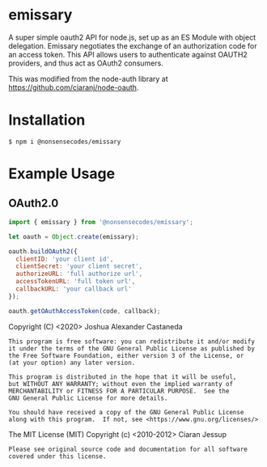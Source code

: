 emissary
=========
A super simple oauth2 API for node.js, set up as an ES Module with object delegation. Emissary negotiates the exchange of an authorization code for an access token. This API allows users to authenticate against OAUTH2 providers, and thus act as OAuth2 consumers.

This was modified from the node-auth library at https://github.com/ciaranj/node-oauth.

Installation
=============

    $ npm i @nonsensecodes/emissary


Example Usage
==============

## OAuth2.0 
```javascript
import { emissary } from '@nonsensecodes/emissary';

let oauth = Object.create(emissary);

oauth.buildOAuth2({
  clientID: 'your client id',
  clientSecret: 'your client secret',
  authorizeURL: 'full authorize url',
  accessTokenURL: 'full token url',
  callbackURL: 'your callback url'
});

oauth.getOAuthAccessToken(code, callback);
```

Copyright (C) <2020>  Joshua Alexander Castaneda

    This program is free software: you can redistribute it and/or modify
    it under the terms of the GNU General Public License as published by
    the Free Software Foundation, either version 3 of the License, or
    (at your option) any later version.

    This program is distributed in the hope that it will be useful,
    but WITHOUT ANY WARRANTY; without even the implied warranty of
    MERCHANTABILITY or FITNESS FOR A PARTICULAR PURPOSE.  See the
    GNU General Public License for more details.

    You should have received a copy of the GNU General Public License
    along with this program.  If not, see <https://www.gnu.org/licenses/>
    

The MIT License (MIT)
Copyright (c) <2010-2012> Ciaran Jessup
    
    Please see original source code and documentation for all software
    covered under this license.